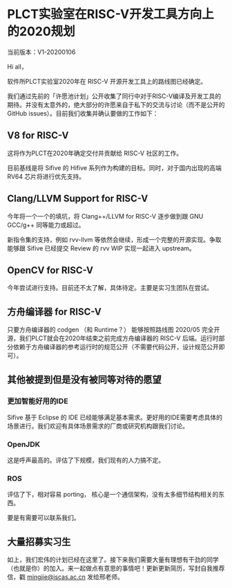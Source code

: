 # PLCT实验室在RISC-V开发工具方向上的2020规划

当前版本：V1-20200106

Hi all，

软件所PLCT实验室2020年在 RISC-V 开源开发工具上的路线图已经确定。

我们通过先前的「许愿池计划」公开收集了同行中对于RISC-V编译及开发工具的期待。并没有太意外的，绝大部分的许愿来自于私下的交流与讨论（而不是公开的 GitHub issues）。目前我们收集并确认要做的工作如下：

## V8 for RISC-V

这将作为PLCT在2020年确定交付并贡献给 RISC-V 社区的工作。

目前基线是将 Sifive 的 Hifive 系列作为构建的目标。同时，对于国内出现的高端 RV64 芯片将进行优先支持。

## Clang/LLVM Support for RISC-V

今年将一个一个的填坑，将 Clang++/LLVM for RISC-V 逐步做到跟 GNU GCC/g++ 同等能力或超过。

新指令集的支持，例如 rvv-llvm 等依然会继续，形成一个完整的开源实现。争取能够跟 Sifive 已经提交 Review 的 rvv WIP 实现一起进入 upstream。

## OpenCV for RISC-V

今年尝试进行支持。目前还不太了解，具体待定。主要是实习生团队在尝试。

## 方舟编译器 for RISC-V

只要方舟编译器的 codgen （和 Runtime？） 能够按照路线图 2020/05 完全开源，我们PLCT就会在2020年结束之前完成方舟编译器的 RISC-V 后端。运行时部分依赖于方舟编译器的参考运行时的规范公开（不需要代码公开，设计规范公开即可）。

## 其他被提到但是没有被同等对待的愿望

### 更加智能好用的IDE

Sifive 基于 Eclipse 的 IDE 已经能够满足基本需求。更好用的IDE需要考虑具体的场景进行。我们欢迎有具体场景需求的厂商或研究机构跟我们讨论。

### OpenJDK

这是呼声最高的。评估了下规模，我们现有的人力搞不定。

### ROS

评估了下，相对容易 porting， 核心是一个通信架构，没有太多细节结构相关的东西。

要是有需要可以联系我们。

## 大量招募实习生

如上，我们宏伟的计划已经在这里了。接下来我们需要大量有理想有干劲的同学（也就是你）的加入。来一起做点有意思的事情吧！更新更新简历，写封自我推荐信，戳 mingjie@iscas.ac.cn 发给邢老师。
